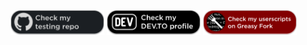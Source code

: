 [<img src="./Images/testing-repo-i02.svg" alt="Go to testing repo" width=150rem>](https://github.com/dvirzxc/testprojects-public) [<img src="./Images/dev-to-i02.svg" alt="Check my DEV.TO profile" width=150rem>](https://dev.to/dvirzxc) [<img src="./Images/greasyfork-i02.svg" alt="Check my userscripts in Greasy Fork" width=150rem>](https://greasyfork.org/users/1257389-dvirzxc) <br>

<!--
**dvirzxc/dvirzxc** is a ✨ _special_ ✨ repository because its `README.md` (this file) appears on your GitHub profile.

Here are some ideas to get you started:

- 🔭 I’m currently working on ...
- 🌱 I’m currently learning ...
- 👯 I’m looking to collaborate on ...
- 🤔 I’m looking for help with ...
- 💬 Ask me about ...
- 📫 How to reach me: ...
- 😄 Pronouns: ...
- ⚡ Fun fact: ...
-->

